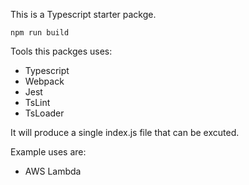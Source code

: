 This is a Typescript starter packge.

```
npm run build
```

Tools this packges uses:

* Typescript
* Webpack
* Jest
* TsLint
* TsLoader

It will produce a single index.js file that can be excuted. 

Example uses are: 

* AWS Lambda
